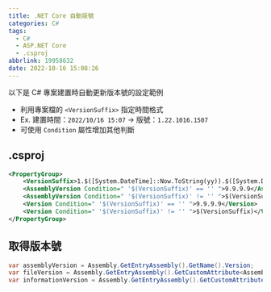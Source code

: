 ```yaml
---
title: .NET Core 自動版號
categories: C#
tags:
  - C#
  - ASP.NET Core
  - .csproj
abbrlink: 19958632
date: 2022-10-16 15:08:26
---
```


以下是 C# 專案建置時自動更新版本號的設定範例

* 利用專案檔的 `<VersionSuffix>` 指定時間格式
* Ex. 建置時間：`2022/10/16 15:07` -> 版號：`1.22.1016.1507`
* 可使用 `Condition` 屬性增加其他判斷

<!-- more -->

## .csproj

``` xml
<PropertyGroup>
    <VersionSuffix>1.$([System.DateTime]::Now.ToString(yy)).$([System.DateTime]::Now.ToString(MMdd)).$([System.DateTime]::Now.ToString(HHmm))</VersionSuffix>
    <AssemblyVersion Condition=" '$(VersionSuffix)' == '' ">9.9.9.9</AssemblyVersion>
    <AssemblyVersion Condition=" '$(VersionSuffix)' != '' ">$(VersionSuffix)</AssemblyVersion>
    <Version Condition=" '$(VersionSuffix)' == '' ">9.9.9.9</Version>
    <Version Condition=" '$(VersionSuffix)' != '' ">$(VersionSuffix)</Version>
</PropertyGroup>
```

## 取得版本號

``` csharp
var assemblyVersion = Assembly.GetEntryAssembly().GetName().Version;
var fileVersion = Assembly.GetEntryAssembly().GetCustomAttribute<AssemblyFileVersionAttribute>().Version;
var informationVersion = Assembly.GetEntryAssembly().GetCustomAttribute<AssemblyInformationalVersionAttribute>().InformationalVersion;
```
